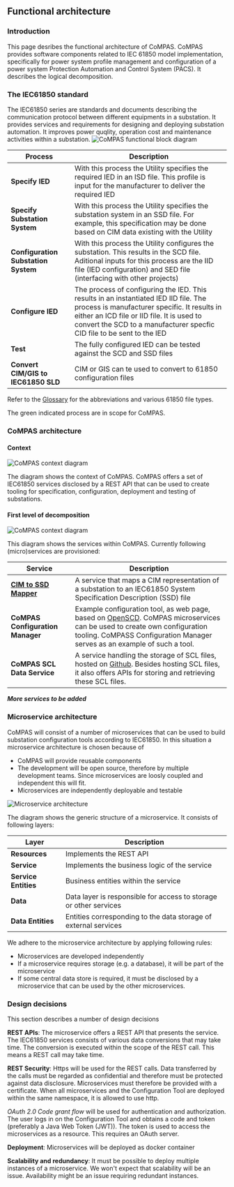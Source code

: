 <!--
SPDX-FileCopyrightText: 2021 Alliander N.V.

SPDX-License-Identifier: CC-BY-4.0
-->

## Functional architecture

### Introduction
This page desribes the functional architecture of CoMPAS. CoMPAS provides software components related to IEC 61850 model implementation, specifically for power system profile management and configuration of a power system Protection Automation and Control System (PACS). It describes the logical decomposition.

### The IEC61850 standard
The IEC61850 series are  standards and documents describing the communication protocol between different equipments in a substation. It provides services and requirements for designing and deploying substation automation. It improves power quqlity, operation cost and maintenance activities within a substation.
![CoMPAS functional block diagram](./functional-diagrams/61850flow.png)

| Process | Description |
| --- | --- |
| **Specify IED** | With this process the Utility specifies the required IED in an ISD file. This profile is input for the manufacturer to deliver the required IED |
| **Specify Substation System** | With this process the Utility specifies the substation system in an SSD file. For example, this specification may be done based on CIM data existing with the Utility |
| **Configuration Substation System** | With this process the Utility configures the substation. This results in the SCD file. Aditional inputs for this process are the IID file (IED configuration) and SED file (interfacing with other projects) |
| **Configure IED** | The process of configuring the IED. This results in an instantiated IED IID file. The process is manufacturer specific. It results in either an ICD file or IID file. It is used to convert the SCD to a manufacturer specfic CID file to be sent to the IED |
| **Test** | The fully configured IED can be tested against the SCD and SSD files |
| **Convert CIM/GIS to IEC61850 SLD** | CIM or GIS can te used to convert to 61850 configuration files |

Refer to the [Glossary](GLOSSARY.md) for the abbreviations and various 61850 file types.

The green indicated process are in scope for CoMPAS.

### CoMPAS architecture
#### Context
![CoMPAS context diagram](./functional-diagrams/context.png)

The diagram shows the context of CoMPAS. CoMPAS offers a set of IEC61850 services disclosed by a REST API that can be used to create tooling for specification, configuration, deployment and testing of substations.

#### First level of decomposition
![CoMPAS context diagram](./functional-diagrams/1stLevelDecomposition.png)

This diagram shows the services within CoMPAS. Currently following (micro)services are provisioned:

| Service | Description |
| --- | --- |
| [**CIM to SSD Mapper**](CIM_61850_MAPPING.md) |  A service that maps a CIM representation of a substation to an IEC61850 System Specification Description (SSD) file |
| **CoMPAS Configuration Manager** | Example configuration tool, as web page, based on [OpenSCD](https://github.com/openscd/open-scd). CoMPAS microservices can be used to create own configuration tooling. CoMPASS Configuration Manager serves as an example of such a tool. |
| **CoMPAS SCL Data Service** | A service handling the storage of SCL files, hosted on [Github](https://github.com/com-pas/compas-scl-data-service). Besides hosting SCL files, it also offers APIs for storing and retrieving these SCL files. |

_**More services to be added**_


### Microservice architecture
CoMPAS will consist of a number of microservices that can be used to build substation configuration tools according to IEC61850. In this situation a microservice architecture is chosen because of
* CoMPAS will provide reusable components
* The development will be open source, therefore by multiple development teams. Since microservices are loosly coupled and independent this will fit.
* Microservices are independently deployable and testable

![Microservice architecture](./functional-diagrams/microservice.png)

The diagram shows the generic structure of a microservice. It consists of following layers:

| Layer | Description |
| --- | --- |
| **Resources** |  Implements the REST API |
| **Service** | Implements the business logic of the service |
| **Service Entities** |  Business entities within the service |
| **Data** | Data layer is responsible for access to storage or other services |
| **Data Entities** | Entities corresponding to the data storage of external services |

We adhere to the microservice architecture by applying following rules:
* Microservices are developed independently
* If a microservice requires storage (e.g. a database), it will be part of the microservice
* If some central data store is required, it must be disclosed by a microservice that can be used by the other microservices.

### Design decisions
This section describes a number of design decisions

**REST APIs**:
The microservice offers a REST API that presents the service. The IEC61850 services consists of various data conversions that may take time. The conversion is executed within the scope of the REST call. This means a REST call may take time.

**REST Security**:
Https will be used for the REST calls. Data transferred by the calls must be regarded as confidential and therefore must be protected against data disclosure. Microservices must therefore be provided with a certificate. When all microservices and the Configuration Tool are deployed within the same namespace, it is allowed to use http.

_OAuth 2.0 Code grant flow_ will be used for authentication and authorization. 
The user logs in on the Configuration Tool and obtains a code and token (preferably a Java Web Token (JWT)). The token is used to access the microservices as a resource.
This requires an OAuth server.

**Deployment**:
Microservices will be deployed as docker container

**Scalability and redundancy**: 
It must be possible to deploy multiple instances of a microservice. We won't expect that scalability will be an issue. Availability might be an issue requiring redundant instances.




